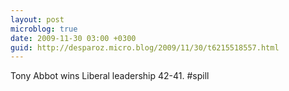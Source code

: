```yaml
---
layout: post
microblog: true
date: 2009-11-30 03:00 +0300
guid: http://desparoz.micro.blog/2009/11/30/t6215518557.html
---
```

Tony Abbot wins Liberal leadership 42-41. #spill
